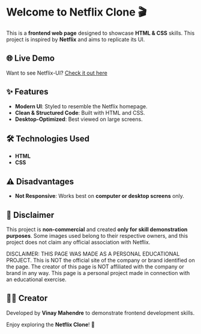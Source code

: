 # Welcome to Netflix Clone 🎬

This is a **frontend web page** designed to showcase **HTML & CSS** skills. This project is inspired by **Netflix** and aims to replicate its UI.


## 🌐 Live Demo
Want to see Netflix-UI? [Check it out here](https://vinaymahendre.github.io/Netflix/)


## ✨ Features

- **Modern UI**: Styled to resemble the Netflix homepage.
- **Clean & Structured Code**: Built with HTML and CSS.
- **Desktop-Optimized**: Best viewed on large screens.

## 🛠️ Technologies Used

- **HTML**
- **CSS**

## ⚠️ Disadvantages

- **Not Responsive**: Works best on **computer or desktop screens** only.

## 🚨 Disclaimer

This project is **non-commercial** and created **only for skill demonstration purposes**. Some images used belong to their respective owners, and this project does not claim any official association with Netflix.

DISCLAIMER: THIS PAGE WAS MADE AS A PERSONAL EDUCATIONAL PROJECT. This is NOT the official site of the company or brand identified on the page. The creator of this page is NOT affiliated with the company or brand in any way. This page is a personal project made in connection with an educational exercise.

## 👨‍💻 Creator

Developed by **Vinay Mahendre** to demonstrate frontend development skills.

Enjoy exploring the **Netflix Clone**! 🍿

